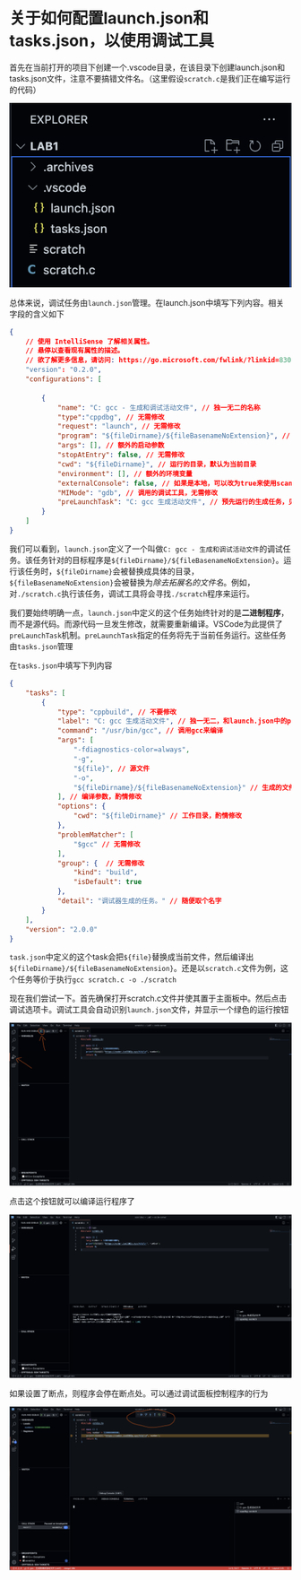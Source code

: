 # 关于如何配置launch.json和tasks.json，以使用调试工具

首先在当前打开的项目下创建一个.vscode目录，在该目录下创建launch.json和tasks.json文件，注意不要搞错文件名。（这里假设`scratch.c`是我们正在编写运行的代码）

![](img/c6afe7a2-227c-41d3-91ce-4ff4b9ebf045.png)

总体来说，调试任务由`launch.json`管理。在launch.json中填写下列内容。相关字段的含义如下

```json
{
    // 使用 IntelliSense 了解相关属性。 
    // 悬停以查看现有属性的描述。
    // 欲了解更多信息，请访问: https://go.microsoft.com/fwlink/?linkid=830387
    "version": "0.2.0",
    "configurations": [
        
        {
            "name": "C: gcc - 生成和调试活动文件", // 独一无二的名称
            "type":"cppdbg", // 无需修改
            "request": "launch", // 无需修改
            "program": "${fileDirname}/${fileBasenameNoExtension}", // 启动的程序路径，无需修改，见下文
            "args": [], // 额外的启动参数
            "stopAtEntry": false, // 无需修改
            "cwd": "${fileDirname}", // 运行的目录，默认为当前目录
            "environment": [], // 额外的环境变量
            "externalConsole": false, // 如果是本地，可以改为true来使用scanf输入；云端IDE请设置为false
            "MIMode": "gdb", // 调用的调试工具，无需修改
            "preLaunchTask": "C: gcc 生成活动文件", // 预先运行的生成任务，见下文
        }
    ]
}
```

我们可以看到，`launch.json`定义了一个叫做`C: gcc - 生成和调试活动文件`的调试任务。该任务针对的目标程序是`${fileDirname}/${fileBasenameNoExtension}`。运行该任务时，`${fileDirname}`会被替换成具体的目录，`${fileBasenameNoExtension}`会被替换为*除去拓展名的文件名*。例如，对`./scratch.c`执行该任务，调试工具将会寻找`./scratch`程序来运行。

我们要始终明确一点，`launch.json`中定义的这个任务始终针对的是**二进制程序**，而不是源代码。而源代码一旦发生修改，就需要重新编译。VSCode为此提供了`preLaunchTask`机制。`preLaunchTask`指定的任务将先于当前任务运行。这些任务由`tasks.json`管理

在`tasks.json`中填写下列内容

```json
{
    "tasks": [
        {
            "type": "cppbuild", // 不要修改
            "label": "C: gcc 生成活动文件", // 独一无二，和launch.json中的preLaunchTask匹配
            "command": "/usr/bin/gcc", // 调用gcc来编译
            "args": [
                "-fdiagnostics-color=always",
                "-g",
                "${file}", // 源文件
                "-o",
                "${fileDirname}/${fileBasenameNoExtension}" // 生成的文件
            ], // 编译参数，酌情修改
            "options": {
                "cwd": "${fileDirname}" // 工作目录，酌情修改
            },
            "problemMatcher": [
                "$gcc" // 无需修改
            ],
            "group": {  // 无需修改
                "kind": "build",
                "isDefault": true
            },
            "detail": "调试器生成的任务。" // 随便取个名字
        }
    ],
    "version": "2.0.0"
}
```

`task.json`中定义的这个task会把`${file}`替换成当前文件，然后编译出`${fileDirname}/${fileBasenameNoExtension}`。还是以`scratch.c`文件为例，这个任务等价于执行`gcc scratch.c -o ./scratch`

现在我们尝试一下。首先确保打开scratch.c文件并使其置于主面板中。然后点击调试选项卡。调试工具会自动识别`launch.json`文件，并显示一个绿色的运行按钮

![](img/a8f199dc-dbf2-4958-8dfa-0c67fb63d4d8.png)

点击这个按钮就可以编译运行程序了

![](img/ad759341-a9f3-4584-9181-27ff795f11d4.png)

如果设置了断点，则程序会停在断点处。可以通过调试面板控制程序的行为

![](img/797b85a7-1e66-4f47-8195-d7888ef9c2eb.png)
